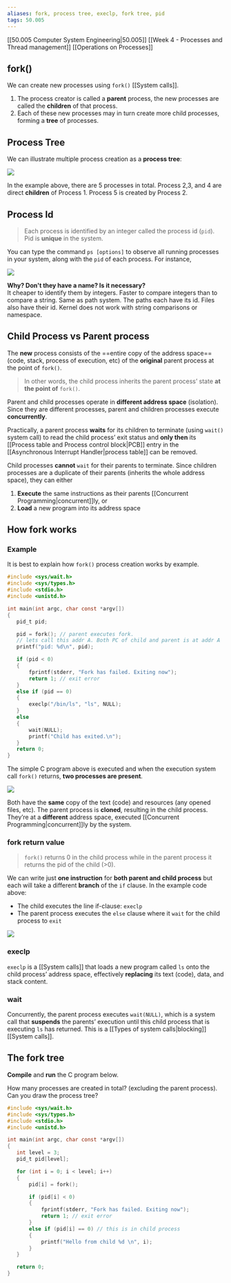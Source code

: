 ```yaml
---
aliases: fork, process tree, execlp, fork tree, pid
tags: 50.005
---
```

[[50.005 Computer System Engineering|50.005]]
[[Week 4 - Processes and Thread management]]
[[Operations on Processes]]

## fork()
We can create new processes using `fork()` [[System calls]].

1.  The process creator is called a **parent** process, the new processes are called the **children** of that process.
2.  Each of these new processes may in turn create more child processes, forming a **tree** of processes.

## Process Tree
We can illustrate multiple process creation as a **process tree**:

![](https://natalieagus.github.io/50005/assets/images/week3/8.png)

In the example above, there are 5 processes in total. Process 2,3, and 4 are direct **children** of Process 1. Process 5 is created by Process 2.

## Process Id
> Each process is identified by an integer called the process id (`pid`). Pid is **unique** in the system.

You can type the command `ps [options]` to observe all running processes in your system, along with the `pid` of each process. For instance,

![](https://natalieagus.github.io/50005/assets/images/week3/9.png)

**Why? Don't they have a name? Is it necessary?**\
It cheaper to identify them by integers. Faster to compare integers than to compare a string. Same as path system. The paths each have its id. Files also have their id. Kernel does not work with string comparisons or namespace.

## Child Process vs Parent process
The **new** process consists of the ==entire copy of the address space== (code, stack, process of execution, etc) of the **original** parent process at the point of `fork()`.

> In other words, the child process inherits the parent process’ state **at the point of** `fork()`.

Parent and child processes operate in **different address space** (isolation). Since they are different processes, parent and children processes execute **concurrently**.

Practically, a parent process **waits** for its children to terminate (using `wait()` system call) to read the child process’ exit status and **only then** its [[Process table and Process control block|PCB]] entry in the [[Asynchronous Interrupt Handler|process table]] can be removed.

Child processes **cannot** `wait` for their parents to terminate. Since children processes are a duplicate of their parents (inherits the whole address space), they can either

1.  **Execute** the same instructions as their parents [[Concurrent Programming|concurrent]]ly, or
2.  **Load** a new program into its address space

## How fork works
### Example
It is best to explain how `fork()` process creation works by example.

```c
#include <sys/wait.h>
#include <sys/types.h>
#include <stdio.h>
#include <unistd.h>

int main(int argc, char const *argv[])
{
   pid_t pid;

   pid = fork(); // parent executes fork. 
   // lets call this addr A. Both PC of child and parent is at addr A
   printf("pid: %d\n", pid);

   if (pid < 0)
   {
       fprintf(stderr, "Fork has failed. Exiting now");
       return 1; // exit error
   }
   else if (pid == 0)
   {
       execlp("/bin/ls", "ls", NULL);
   }
   else
   {
       wait(NULL);
       printf("Child has exited.\n");
   }
   return 0;
}
```

The simple C program above is executed and when the execution system call `fork()` returns, **two processes are present**.

![](https://natalieagus.github.io/50005/assets/images/week3/10.png)

Both have the **same** copy of the text (code) and resources (any opened files, etc). The parent process is **cloned**, resulting in the child process. They’re at a **different** address space, executed [[Concurrent Programming|concurrent]]ly by the system.

### fork return value
> `fork()` returns 0 in the child process while in the parent process it returns the pid of the child (>0).

We can write just **one instruction** for **both parent and child process** but each will take a different **branch** of the `if` clause. In the example code above:

-   The child executes the line if-clause: `execlp`
-   The parent process executes the `else` clause where it `wait` for the child process to `exit`

![](https://natalieagus.github.io/50005/assets/images/week3/11.png)

### execlp
`execlp` is a [[System calls]] that loads a new program called `ls` onto the child process’ address space, effectively **replacing** its text (code), data, and stack content.

### wait
Concurrently, the parent process executes `wait(NULL)`, which is a system call that **suspends** the parents’ execution until this child process that is executing `ls` has returned.
This is a [[Types of system calls|blocking]] [[System calls]].

## The fork tree
**Compile** and **run** the C program below.

How many processes are created in total? (excluding the parent process). Can you draw the process tree?

```c
#include <sys/wait.h>
#include <sys/types.h>
#include <stdio.h>
#include <unistd.h>

int main(int argc, char const *argv[])
{
   int level = 3;
   pid_t pid[level];

   for (int i = 0; i < level; i++)
   {
       pid[i] = fork();

       if (pid[i] < 0)
       {
           fprintf(stderr, "Fork has failed. Exiting now");
           return 1; // exit error
       }
       else if (pid[i] == 0) // this is in child process
       {
           printf("Hello from child %d \n", i);
       }
   }

   return 0;
}
```
